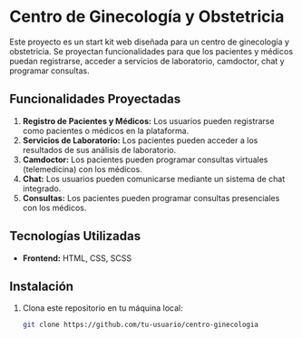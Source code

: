# Centro de Ginecología y Obstetricia

Este proyecto es un start kit web diseñada para un centro de ginecología y obstetricia. 
Se proyectan funcionalidades para que los pacientes y médicos puedan registrarse, acceder a servicios de laboratorio, camdoctor, chat y programar consultas.

## Funcionalidades Proyectadas

1. **Registro de Pacientes y Médicos:** Los usuarios pueden registrarse como pacientes o médicos en la plataforma.
2. **Servicios de Laboratorio:** Los pacientes pueden acceder a los resultados de sus análisis de laboratorio.
3. **Camdoctor:** Los pacientes pueden programar consultas virtuales (telemedicina) con los médicos.
4. **Chat:** Los usuarios pueden comunicarse mediante un sistema de chat integrado.
5. **Consultas:** Los pacientes pueden programar consultas presenciales con los médicos.

## Tecnologías Utilizadas

- **Frontend:** HTML, CSS, SCSS

## Instalación

1. Clona este repositorio en tu máquina local:

   ```bash
   git clone https://github.com/tu-usuario/centro-ginecologia
